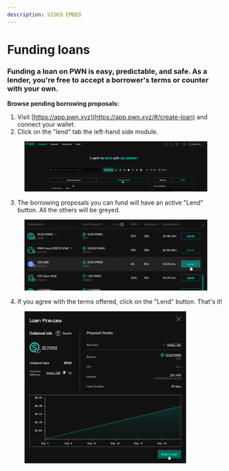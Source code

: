 ```yaml
---
description: VIDEO EMBED
---
```


# Funding loans

### Funding a loan on PWN is easy, predictable, and safe. As a lender, you're free to accept a borrower's terms or counter with your own. &#x20;

**Browse pending borrowing proposals:**

1. Visit [https://app.pwn.xyz](https://app.pwn.xyz/#/create-loan) and connect your wallet.&#x20;
2. Click on the "lend" tab the left-hand side module.

<figure><img src="../../.gitbook/assets/image (7).png" alt=""><figcaption></figcaption></figure>

3. The borrowing proposals you can fund will have an active "Lend" button. All the others will be greyed.&#x20;

<figure><img src="../../.gitbook/assets/image (9).png" alt=""><figcaption></figcaption></figure>

4. If you agree with the terms offered, click on the "Lend" button. That's it!

<figure><img src="../../.gitbook/assets/image (11).png" alt="" width="375"><figcaption></figcaption></figure>



